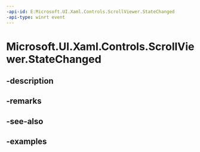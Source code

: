 ```yaml
---
-api-id: E:Microsoft.UI.Xaml.Controls.ScrollViewer.StateChanged
-api-type: winrt event
---
```


# Microsoft.UI.Xaml.Controls.ScrollViewer.StateChanged

<!--
public event Windows.Foundation.TypedEventHandler<Microsoft.UI.Xaml.Controls.ScrollViewer,object> StateChanged;
-->


## -description

## -remarks

## -see-also

## -examples


